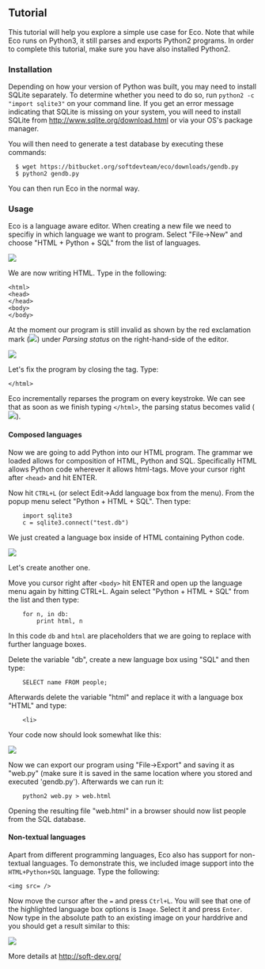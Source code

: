 ## Tutorial

This tutorial will help you explore a simple use case for Eco.
Note that while Eco runs on Python3, it still parses and exports Python2
programs. In order to complete this tutorial, make sure you have also installed
Python2.

### Installation

Depending on how your version of Python was built, you may need to install
SQLite separately. To determine whether you need to do so, run `python2 -c
"import sqlite3"` on your command line. If you get an error message indicating
that SQLite is missing on your system, you will need to install SQLite from
http://www.sqlite.org/download.html or via your OS's package manager.

You will then need to generate a test database by executing these commands:
```
  $ wget https://bitbucket.org/softdevteam/eco/downloads/gendb.py
  $ python2 gendb.py
```
You can then run Eco in the normal way.

### Usage

Eco is a language aware editor. When creating a new file we need to specifiy in
which language we want to program. Select "File->New" and choose
"HTML + Python + SQL" from the list of languages.

![](1.png)

We are now writing HTML. Type in the following:
```
<html>
<head>
</head>
<body>
</body>
```
At the moment our program is still invalid as shown by the red exclamation mark (![](../lib/eco/gui/exclamation.png)) under *Parsing status* on the right-hand-side of the editor.

![](2.png)

Let's fix the program by closing the <html> tag. Type:
```
</html>
```

Eco incrementally reparses the program on every keystroke. We can see that as soon as we finish typing `</html>`, the parsing status becomes valid (![](../lib/eco/gui/accept.png)).

#### Composed languages

Now we are going to add Python into our HTML program. The grammar we loaded
allows for composition of HTML, Python and SQL. Specifically HTML allows Python
code wherever it allows html-tags. Move your cursor right after `<head>` and
hit ENTER.

Now hit `CTRL+L` (or select Edit->Add language box from the menu). From the popup
menu select "Python + HTML + SQL".  Then type:
```
    import sqlite3
    c = sqlite3.connect("test.db")
```
We just created a language box inside of HTML containing Python code.

![](3.png)

Let's create another one.

Move you cursor right after `<body>` hit ENTER and open up the language menu
again by hitting CTRL+L. Again select "Python + HTML + SQL" from the list and
then type:
```
    for n, in db:
        print html, n
```
In this code `db` and `html` are placeholders that we are going to replace with
further language boxes.


Delete the variable "db", create a new language box using "SQL" and then type:
```
    SELECT name FROM people;
```
Afterwards delete the variable "html" and replace it with a language box "HTML"
and type:
```
    <li>
```

Your code now should look somewhat like this:

![](4.png)

Now we can export our program using "File->Export" and saving it as "web.py"
(make sure it is saved in the same location where you stored and executed
'gendb.py'). Afterwards we can run it:
```
    python2 web.py > web.html
```

Opening the resulting file "web.html" in a browser should now list people from
the SQL database.

#### Non-textual languages

Apart from different programming languages, Eco also has support for non-textual languages. To demonstrate this,
we included image support into the `HTML+Python+SQL` language. Type the following:

```
<img src= />
```

Now move the cursor after the `=` and press `Ctrl+L`. You will see that one of the highlighted language box options is `Image`. Select it and press `Enter`. Now type in the absolute path to an existing image on your harddrive and you should get a result similar to this:

![](5.png)

More details at http://soft-dev.org/
